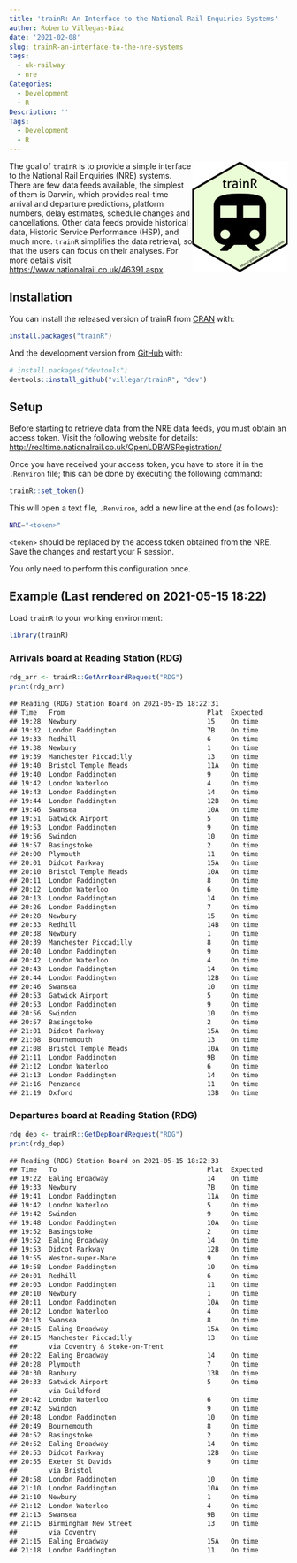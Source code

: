 ```yaml
---
title: 'trainR: An Interface to the National Rail Enquiries Systems'
author: Roberto Villegas-Diaz
date: '2021-02-08'
slug: trainR-an-interface-to-the-nre-systems
tags:
  - uk-railway
  - nre
Categories:
  - Development
  - R
Description: ''
Tags:
  - Development
  - R
---
```


<img src="https://raw.githubusercontent.com/villegar/trainR/main/inst/images/logo.png" alt="logo" align="right" height=200px/>

The goal of `trainR` is to provide a simple interface to the 
National Rail Enquiries (NRE) systems. There are few data feeds 
available, the simplest of them is Darwin, which provides real-time 
arrival and departure predictions, platform numbers, delay estimates, 
schedule changes and cancellations. Other data feeds provide historical 
data, Historic Service Performance (HSP), and much more. `trainR` 
simplifies the data retrieval, so that the users can focus on their 
analyses. For more details visit 
https://www.nationalrail.co.uk/46391.aspx.

## Installation

You can install the released version of trainR from [CRAN](https://CRAN.R-project.org) with:

``` r
install.packages("trainR")
```

And the development version from [GitHub](https://github.com/) with:

``` r
# install.packages("devtools")
devtools::install_github("villegar/trainR", "dev")
```

## Setup
Before starting to retrieve data from the NRE data feeds, you must obtain an access token. 
Visit the following website for details: http://realtime.nationalrail.co.uk/OpenLDBWSRegistration/

Once you have received your access token, you have to store it in the `.Renviron` file; this can be 
done by executing the following command:


```r
trainR::set_token()
```

This will open a text file, `.Renviron`, add a new line at the end (as follows):

```bash
NRE="<token>"
```

`<token>` should be replaced by the access token obtained from the NRE. Save the changes and restart 
your R session.

You only need to perform this configuration once.

## Example (Last rendered on 2021-05-15 18:22)

Load `trainR` to your working environment:

```r
library(trainR)
```

### Arrivals board at Reading Station (RDG)


```r
rdg_arr <- trainR::GetArrBoardRequest("RDG")
print(rdg_arr)
```

```
## Reading (RDG) Station Board on 2021-05-15 18:22:31
## Time   From                                    Plat  Expected
## 19:28  Newbury                                 15    On time
## 19:32  London Paddington                       7B    On time
## 19:33  Redhill                                 6     On time
## 19:38  Newbury                                 1     On time
## 19:39  Manchester Piccadilly                   13    On time
## 19:40  Bristol Temple Meads                    11A   On time
## 19:40  London Paddington                       9     On time
## 19:42  London Waterloo                         4     On time
## 19:43  London Paddington                       14    On time
## 19:44  London Paddington                       12B   On time
## 19:46  Swansea                                 10A   On time
## 19:51  Gatwick Airport                         5     On time
## 19:53  London Paddington                       9     On time
## 19:56  Swindon                                 10    On time
## 19:57  Basingstoke                             2     On time
## 20:00  Plymouth                                11    On time
## 20:01  Didcot Parkway                          15A   On time
## 20:10  Bristol Temple Meads                    10A   On time
## 20:11  London Paddington                       8     On time
## 20:12  London Waterloo                         6     On time
## 20:13  London Paddington                       14    On time
## 20:26  London Paddington                       7     On time
## 20:28  Newbury                                 15    On time
## 20:33  Redhill                                 14B   On time
## 20:38  Newbury                                 1     On time
## 20:39  Manchester Piccadilly                   8     On time
## 20:40  London Paddington                       9     On time
## 20:42  London Waterloo                         4     On time
## 20:43  London Paddington                       14    On time
## 20:44  London Paddington                       12B   On time
## 20:46  Swansea                                 10    On time
## 20:53  Gatwick Airport                         5     On time
## 20:53  London Paddington                       9     On time
## 20:56  Swindon                                 10    On time
## 20:57  Basingstoke                             2     On time
## 21:01  Didcot Parkway                          15A   On time
## 21:08  Bournemouth                             13    On time
## 21:08  Bristol Temple Meads                    10A   On time
## 21:11  London Paddington                       9B    On time
## 21:12  London Waterloo                         6     On time
## 21:13  London Paddington                       14    On time
## 21:16  Penzance                                11    On time
## 21:19  Oxford                                  13B   On time
```

### Departures board at Reading Station (RDG)


```r
rdg_dep <- trainR::GetDepBoardRequest("RDG")
print(rdg_dep)
```

```
## Reading (RDG) Station Board on 2021-05-15 18:22:33
## Time   To                                      Plat  Expected
## 19:22  Ealing Broadway                         14    On time
## 19:33  Newbury                                 7B    On time
## 19:41  London Paddington                       11A   On time
## 19:42  London Waterloo                         5     On time
## 19:42  Swindon                                 9     On time
## 19:48  London Paddington                       10A   On time
## 19:52  Basingstoke                             2     On time
## 19:52  Ealing Broadway                         14    On time
## 19:53  Didcot Parkway                          12B   On time
## 19:55  Weston-super-Mare                       9     On time
## 19:58  London Paddington                       10    On time
## 20:01  Redhill                                 6     On time
## 20:03  London Paddington                       11    On time
## 20:10  Newbury                                 1     On time
## 20:11  London Paddington                       10A   On time
## 20:12  London Waterloo                         4     On time
## 20:13  Swansea                                 8     On time
## 20:15  Ealing Broadway                         15A   On time
## 20:15  Manchester Piccadilly                   13    On time
##        via Coventry & Stoke-on-Trent           
## 20:22  Ealing Broadway                         14    On time
## 20:28  Plymouth                                7     On time
## 20:30  Banbury                                 13B   On time
## 20:33  Gatwick Airport                         5     On time
##        via Guildford                           
## 20:42  London Waterloo                         6     On time
## 20:42  Swindon                                 9     On time
## 20:48  London Paddington                       10    On time
## 20:49  Bournemouth                             8     On time
## 20:52  Basingstoke                             2     On time
## 20:52  Ealing Broadway                         14    On time
## 20:53  Didcot Parkway                          12B   On time
## 20:55  Exeter St Davids                        9     On time
##        via Bristol                             
## 20:58  London Paddington                       10    On time
## 21:10  London Paddington                       10A   On time
## 21:10  Newbury                                 1     On time
## 21:12  London Waterloo                         4     On time
## 21:13  Swansea                                 9B    On time
## 21:15  Birmingham New Street                   13    On time
##        via Coventry                            
## 21:15  Ealing Broadway                         15A   On time
## 21:18  London Paddington                       11    On time
```
